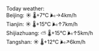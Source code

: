 Today weather:  
Beijing: ☀️   🌡️+7°C 🌬️→4km/h  
Tianjin: ☀️   🌡️+15°C 🌬️↑7km/h  
Shijiazhuang: ⛅️  🌡️+15°C 🌬️↑5km/h  
Tangshan: ☀️   🌡️+12°C 🌬️↗6km/h  
